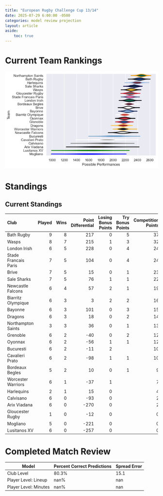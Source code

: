 ```yaml
---  
title: "European Rugby Challenge Cup 13/14"  
date: 2025-07-29 6:00:00 -0500  
categories: model review projection  
layout: article  
aside:  
    toc: true  
---
```

# Current Team Rankings


![Club Rankings](plots/rankings_European_Rugby_Challenge_Cup_1314.png)
# Standings

## Current Standings


| Club                 |   Played |   Wins |   Point Differential |   Losing Bonus Points |   Try Bonus Points |   Competition Points |
|:---------------------|---------:|-------:|---------------------:|----------------------:|-------------------:|---------------------:|
| Bath Rugby           |        9 |      8 |                  217 |                     0 |                  5 |                   37 |
| Wasps                |        8 |      7 |                  215 |                     1 |                  3 |                   32 |
| London Irish         |        6 |      5 |                  228 |                     0 |                  4 |                   24 |
| Stade Francais Paris |        7 |      5 |                  104 |                     0 |                  4 |                   24 |
| Brive                |        7 |      5 |                   15 |                     0 |                  1 |                   23 |
| Sale Sharks          |        7 |      5 |                   76 |                     1 |                  1 |                   22 |
| Newcastle Falcons    |        6 |      4 |                   57 |                     2 |                  1 |                   19 |
| Biarritz Olympique   |        6 |      3 |                    3 |                     2 |                  2 |                   16 |
| Bayonne              |        6 |      3 |                  101 |                     0 |                  3 |                   15 |
| Dragons              |        6 |      3 |                   18 |                     0 |                  2 |                   14 |
| Northampton Saints   |        3 |      3 |                   36 |                     0 |                  1 |                   13 |
| Grenoble             |        6 |      2 |                  -40 |                     0 |                  2 |                   12 |
| Oyonnax              |        6 |      2 |                  -56 |                     1 |                  1 |                   12 |
| Bucuresti            |        6 |      2 |                  -11 |                     2 |                    |                   10 |
| Cavalieri Prato      |        6 |      2 |                  -98 |                     1 |                  1 |                   10 |
| Bordeaux Begles      |        5 |      2 |                   10 |                     0 |                  1 |                    9 |
| Worcester Warriors   |        6 |      1 |                  -37 |                     1 |                    |                    7 |
| Harlequins           |        2 |      1 |                   15 |                     0 |                    |                    4 |
| Calvisano            |        6 |      0 |                  -93 |                     0 |                    |                    2 |
| Arix Viadana         |        6 |      0 |                 -270 |                     0 |                    |                    2 |
| Gloucester Rugby     |        1 |      0 |                  -12 |                     0 |                    |                    0 |
| Mogliano             |        5 |      0 |                 -221 |                     0 |                    |                    0 |
| Lusitanos XV         |        6 |      0 |                 -257 |                     0 |                    |                    0 |



# Completed Match Review


| Model | Percent Correct Predictions | Spread Error |
| ------ | ------ | ------ |
| Club Level | 80.3% | 15.1 |
| Player Level: Lineup | nan% | nan |
| Player Level: Minutes | nan% | nan |

